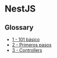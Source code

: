 # NestJS

## __Glossary__

 - [1 - 101 básico](101.md)
 - [2 - Primeros pasos](primeros-pasos.md)
 - [3 - Controllers](controllers.md)